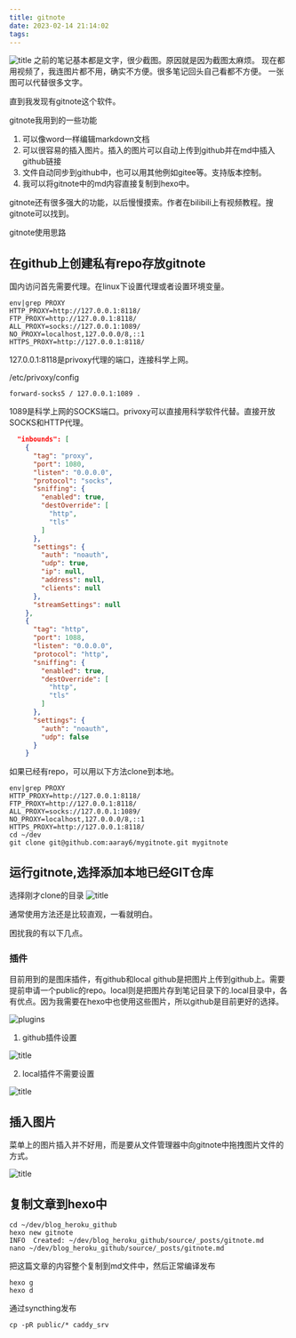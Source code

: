 ```yaml
---
title: gitnote
date: 2023-02-14 21:14:02
tags:
---
```


![title](https://raw.githubusercontent.com/aaray6/mygitnote_images/main/gitnote/2023/02/14/gitnote_main-1676376689217.png)
之前的笔记基本都是文字，很少截图。原因就是因为截图太麻烦。
现在都用视频了，我连图片都不用，确实不方便。很多笔记回头自己看都不方便。
一张图可以代替很多文字。

直到我发现有gitnote这个软件。

gitnote我用到的一些功能
1. 可以像word一样编辑markdown文档
2. 可以很容易的插入图片。插入的图片可以自动上传到github并在md中插入github链接
3. 文件自动同步到github中，也可以用其他例如gitee等。支持版本控制。
4. 我可以将gitnote中的md内容直接复制到hexo中。

gitnote还有很多强大的功能，以后慢慢摸索。作者在bilibili上有视频教程。搜gitnote可以找到。

gitnote使用思路

## 在github上创建私有repo存放gitnote

国内访问首先需要代理。在linux下设置代理或者设置环境变量。
```console
env|grep PROXY
HTTP_PROXY=http://127.0.0.1:8118/
FTP_PROXY=http://127.0.0.1:8118/
ALL_PROXY=socks://127.0.0.1:1089/
NO_PROXY=localhost,127.0.0.0/8,::1
HTTPS_PROXY=http://127.0.0.1:8118/
```

127.0.0.1:8118是privoxy代理的端口，连接科学上网。

/etc/privoxy/config

```config
forward-socks5 / 127.0.0.1:1089 .
```

1089是科学上网的SOCKS端口。privoxy可以直接用科学软件代替。直接开放SOCKS和HTTP代理。

```json
  "inbounds": [
    {
      "tag": "proxy",
      "port": 1080,
      "listen": "0.0.0.0",
      "protocol": "socks",
      "sniffing": {
        "enabled": true,
        "destOverride": [
          "http",
          "tls"
        ]
      },
      "settings": {
        "auth": "noauth",
        "udp": true,
        "ip": null,
        "address": null,
        "clients": null
      },
      "streamSettings": null
    },
    {
      "tag": "http",
      "port": 1088,
      "listen": "0.0.0.0",
      "protocol": "http",
      "sniffing": {
        "enabled": true,
        "destOverride": [
          "http",
          "tls"
        ]
      },
      "settings": {
        "auth": "noauth",
        "udp": false
      }
    }
```

如果已经有repo，可以用以下方法clone到本地。

```console
env|grep PROXY
HTTP_PROXY=http://127.0.0.1:8118/
FTP_PROXY=http://127.0.0.1:8118/
ALL_PROXY=socks://127.0.0.1:1089/
NO_PROXY=localhost,127.0.0.0/8,::1
HTTPS_PROXY=http://127.0.0.1:8118/
cd ~/dev
git clone git@github.com:aaray6/mygitnote.git mygitnote
```

## 运行gitnote,选择添加本地已经GIT仓库

选择刚才clone的目录
![title](https://raw.githubusercontent.com/aaray6/mygitnote_images/main/gitnote/2023/02/14/gitnote_open_local_folder-1676378737284.png)

通常使用方法还是比较直观，一看就明白。

困扰我的有以下几点。

### 插件

目前用到的是图床插件，有github和local
github是把图片上传到github上。需要提前申请一个public的repo。local则是把图片存到笔记目录下的.local目录中，各有优点。因为我需要在hexo中也使用这些图片，所以github是目前更好的选择。

![plugins](https://raw.githubusercontent.com/aaray6/mygitnote_images/main/gitnote/2023/02/14/gitnote_plugins-1676379322400.png)

1. github插件设置

![title](https://raw.githubusercontent.com/aaray6/mygitnote_images/main/gitnote/2023/02/14/gitnote_plugin_github-1676379655872.png)

2. local插件不需要设置

![title](https://raw.githubusercontent.com/aaray6/mygitnote_images/main/gitnote/2023/02/14/gitnote_plugin_local-1676379713907.png)

## 插入图片

菜单上的图片插入并不好用，而是要从文件管理器中向gitnote中拖拽图片文件的方式。

![title](https://raw.githubusercontent.com/aaray6/mygitnote_images/main/gitnote/2023/02/14/gitnote_image_drag-1676379901592.png)

## 复制文章到hexo中

```console
cd ~/dev/blog_heroku_github
hexo new gitnote
INFO  Created: ~/dev/blog_heroku_github/source/_posts/gitnote.md
nano ~/dev/blog_heroku_github/source/_posts/gitnote.md
```

把这篇文章的内容整个复制到md文件中，然后正常编译发布

```console
hexo g
hexo d
```

通过syncthing发布

```console
cp -pR public/* caddy_srv
```

